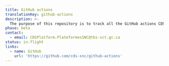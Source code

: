 ```yaml
---
title: GitHub actions
translationKey: github-actions
description: >-
  The purpose of this repository is to track all the GitHub actions CDS creates for their own purposes. Feel free to use these in your own workflows.
phase: beta
contact:
  - email: CDSPlatform.PlateformesSNC@tbs-sct.gc.ca
status: in-flight
links:
  - name: GitHub
    url: 'https://github.com/cds-snc/github-actions'
---
```


